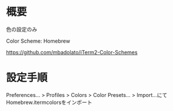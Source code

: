 # 概要
色の設定のみ

Color Scheme: Homebrew

https://github.com/mbadolato/iTerm2-Color-Schemes

# 設定手順
Preferences... > Profiles > Colors > Color Presets... > Import...にてHomebrew.itermcolorsをインポート
